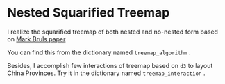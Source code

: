 # Nested Squarified Treemap
I realize the squarified treemap of both nested and no-nested form  based on [Mark Bruls paper](https://www.win.tue.nl/~vanwijk/stm.pdf) 

You can find this from the dictionary named  `treemap_algorithm` .

Besides, I accomplish few interactions of treemap based on `d3` to layout China Provinces. Try it in the dictionary named  `treemap_interaction` .